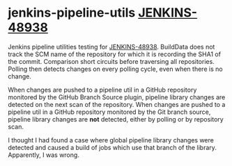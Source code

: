 # jenkins-pipeline-utils [JENKINS-48938](https://issues.jenkins-ci.org/browse/JENKINS-48938)

Jenkins pipeline utilities testing for [JENKINS-48938](https://issues.jenkins-ci.org/browse/JENKINS-48938).
BuildData does not track the SCM name of the repository for which it is recording the SHA1 of the commit.
Comparison short circuits before traversing all repositories.
Polling then detects changes on every polling cycle, even when there is no change.

When changes are pushed to a pipeline util in a GitHub repository monitored by the GitHub Branch Source plugin, pipeline library changes are detected on the next scan of the repository.
When changes are pushed to a pipeline util in a GitHub repository monitored by the Git branch source, pipeline library changes are **not** detected, either by polling or by repository scan.

I thought I had found a case where global pipeline library changes were detected and caused a build of jobs which use that branch of the library.
Apparently, I was wrong.

